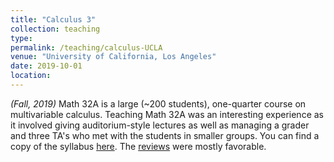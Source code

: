 ```yaml
---
title: "Calculus 3"
collection: teaching
type: 
permalink: /teaching/calculus-UCLA
venue: "University of California, Los Angeles"
date: 2019-10-01
location:
---
```


<i> (Fall, 2019) </i> Math 32A is a large (~200 students), one-quarter course on multivariable calculus. Teaching Math 32A was an interesting experience as it involved giving auditorium-style lectures as well as managing a grader and three TA's who met with the students in smaller groups. You can find a copy of the syllabus [here](../files/syllabus-32A.pdf). The [reviews](https://www.bruinwalk.com/professors/daniel-mckenzie/math-32a/) were mostly favorable.
